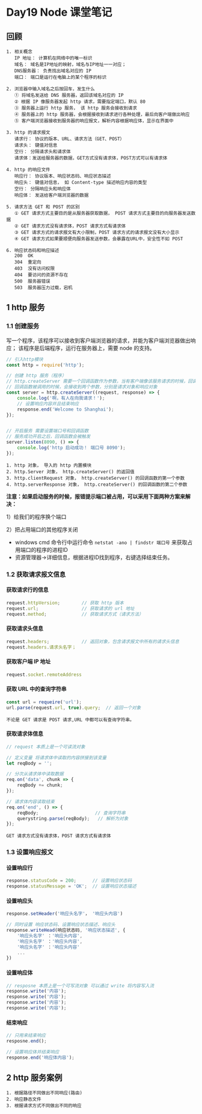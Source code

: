# Day19 Node 课堂笔记

## 回顾

```
1. 相关概念
   IP 地址： 计算机在网络中的唯一标识
   域名： 域名是IP地址的映射，域名与IP地址一一对应； 
   DNS服务器： 负责找出域名对应的 IP
   端口： 端口是运行在电脑上的某个程序的标识
   
2. 浏览器中输入域名之后按回车，发生什么
   ① 将域名发送给 DNS 服务器，返回该域名对应的 IP
   ② 根据 IP 像服务器发起 http 请求，需要指定端口，默认 80
   ③ 服务器上运行 http 服务， 该 http 服务会接收到请求
   ④ 服务器上的 http 服务器，会根据接收到请求进行各种处理，最后向客户端做出响应
   ⑤ 客户端浏览器接收到服务器的响应报文，解析内容根据响应体，显示在界面中
   
3. http 的请求报文
   请求行： 协议的版本、URL、请求方法（GET、POST）
   请求头： 键值对信息
   空行： 分隔请求头和请求体
   请求体：发送给服务器的数据，GET方式没有请求体，POST方式可以有请求体

4. http 的响应文件
   响应行： 协议版本、响应状态码、响应状态描述
   响应头： 键值对信息， 如 Content-type 描述响应内容的类型
   空行： 分隔响应头和响应体
   响应体： 发送给客户端浏览器的数据
   
5. 请求方法 GET 和 POST 的区别
   ① GET 请求方式主要目的是从服务器获取数据， POST 请求方式主要目的向服务器发送数据
   ② GET 请求方式没有请求体，POST 请求方式有请求体
   ③ GET 请求方式的请求报文有大小限制，POST 请求方式的请求报文没有大小显示
   ④ GET 请求方式如果要顺便向服务器发送参数，会暴露在URL中，安全性不如 POST
  
6. 响应状态码和响应描述
   200	OK
   304  重定向
   403  没有访问权限
   404  要访问的资源不存在
   500  服务器错误
   503  服务器压力过载，宕机
```





## 1 http 服务

### 1.1 创建服务

写一个程序，该程序可以接收到客户端浏览器的请求，并能为客户端浏览器做出响应； 该程序是后端程序，运行在服务器上，需要 node 的支持。

```js
// 引入http模块
const http = require('http');

// 创建 http 服务（程序）
// http.createServer 需要一个回调函数作为参数，当有客户端像该服务请求的时候，回调函数会触发
// 回调函数被调用的时候，会接收到两个参数，分别是请求对象和响应对象
const server = http.createServer((request, response) => {
    console.log('啊，有人在向我请求！');
    // 设置响应内容并且结束响应
    response.end('Welcome to Shanghai');
});


// 开启服务 需要设置端口号和回调函数
// 服务成功开启之后，回调函数会被触发
server.listen(8090, () => {
    console.log('http 启动成功！ 端口号 8090');
});
```

```
1. http 对象， 导入的 http 内置模块
2. http.Server 对象， http.createServer() 的返回值
3. http.clientRequest 对象， http.createServer() 的回调函数的第一个参数
4. http.serverResponse 对象， http.createServer() 的回调函数的第二个参数
```

**注意：如果启动服务的时候，报错提示端口被占用，可以采用下面两种方案来解决：**

1）给我们的程序换个端口

2）把占用端口的其他程序关闭

- windows cmd 命令行中运行命令 `netstat -ano | findstr 端口号` 来获取占用端口的程序的进程ID
- 资源管理器->详细信息，根据进程ID找到程序，右键选择结束任务。

### 1.2 获取请求报文信息

#### 获取请求行的信息

```js
request.httpVersion;		// 获取 http 版本
request.url;				// 获取请求的 url 地址
request.method;				// 获取请求方式（请求方法）
```

#### 获取请求头信息

```js
request.headers;			// 返回对象，包含请求报文中所有的请求头信息
request.headers.请求头名字；
```

#### 获取客户端 IP 地址

```js
request.socket.remoteAddress
```

#### 获取 URL 中的查询字符串

```js
const url = requeire('url');
url.parse(request.url, true).query;  // 返回一个对象
```

```
不论是 GET 请求是 POST 请求,URL 中都可以有查询字符串。
```

#### 获取请求体信息

```js
// request 本质上是一个可读流对象

// 定义变量 将请求体中读取的内容拼接到该变量
let reqBody = '';

// 分次从请求体中读取数据   
req.on('data', chunk => {
    reqBody += chunk;
});

// 请求体内容读取结束
req.on('end', () => {
   	reqBody;  					 // 查询字符串
    querystring.parse(reqBody);   // 解析为对象
});
```

```
GET 请求方式没有请求体，POST 请求方式有请求体
```

### 1.3 设置响应报文

#### 设置响应行

```js
response.statusCode = 200;		// 设置响应状态码
response.statusMessage = 'OK';	// 设置响应状态描述
```

#### 设置响应头

```js
response.setHeader('响应头名字'， '响应头内容')
```

```js
// 同时设置 响应状态码、设置响应状态描述、响应头
response.writeHead(响应状态码, '响应状态描述', {
    '响应头名字' ：'响应头内容',
    '响应头名字' ：'响应头内容',
    '响应头名字' ：'响应头内容'
    ...
})
```

#### 设置响应体

```js
// resposne 本质上是一个可写流对象 可以通过 write 将内容写入流
response.write('内容');
response.write('内容');
response.write('内容');
response.write('内容');
```

#### 结束响应

```js
// 只用来结束响应
resposne.end();

// 设置响应体并结束响应
response.end('响应体内容');
```





## 2 http 服务案例

```
1. 根据路径不同做出不同响应(路由)
2. 响应静态文件
3. 根据请求方式不同做出不同的响应
```

















